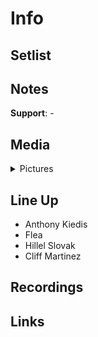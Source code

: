 # Info

## Setlist

## Notes

**Support**: -

## Media 

<details>
  <summary>Pictures</summary>
  <img alt="Clipping" title="Clipping" src="19851113a.jpg" height="200" />
</details>

## Line Up

* Anthony Kiedis
* Flea
* Hillel Slovak
* Cliff Martinez

## Recordings

## Links
